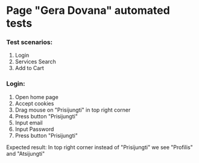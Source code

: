 # Page "Gera Dovana" automated tests  
### Test scenarios:
1. Login
2. Services Search
3. Add to Cart

### Login:
1. Open home page
2. Accept cookies
3. Drag mouse on "Prisijungti" in top right corner
4. Press button "Prisijungti"
5. Input email
6. Input Password
7. Press button "Prisijungti"

Expected result: In top right corner instead of "Prisijungti" we see "Profilis" and "Atsijungti"